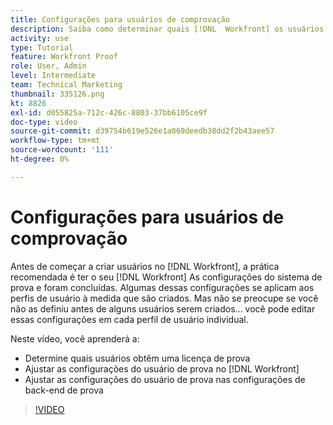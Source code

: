 ```yaml
---
title: Configurações para usuários de comprovação
description: Saiba como determinar quais [!DNL  Workfront] os usuários obtêm uma licença de comprovação e ajustam as configurações do usuário em ambos [!DNL Workfront] e as configurações de back-end.
activity: use
type: Tutorial
feature: Workfront Proof
role: User, Admin
level: Intermediate
team: Technical Marketing
thumbnail: 335126.png
kt: 8826
exl-id: d055825a-712c-426c-8803-37bb6105ce9f
doc-type: video
source-git-commit: d39754b619e526e1a869deedb38dd2f2b43aee57
workflow-type: tm+mt
source-wordcount: '111'
ht-degree: 0%

---
```


# Configurações para usuários de comprovação

Antes de começar a criar usuários no [!DNL  Workfront], a prática recomendada é ter o seu [!DNL Workfront] As configurações do sistema de prova e foram concluídas. Algumas dessas configurações se aplicam aos perfis de usuário à medida que são criados. Mas não se preocupe se você não as definiu antes de alguns usuários serem criados... você pode editar essas configurações em cada perfil de usuário individual.


Neste vídeo, você aprenderá a:

* Determine quais usuários obtêm uma licença de prova
* Ajustar as configurações do usuário de prova no [!DNL  Workfront]
* Ajustar as configurações do usuário de prova nas configurações de back-end de prova

>[!VIDEO](https://video.tv.adobe.com/v/335126/?quality=12)

<!--
Lean More URLs
-->
